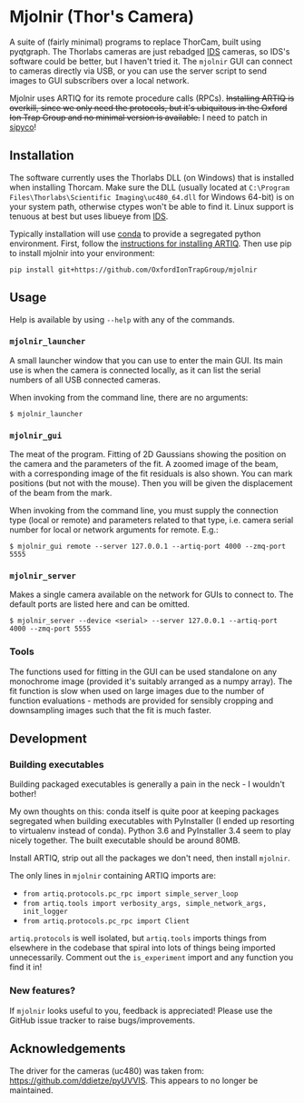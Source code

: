 # Mjolnir (Thor's Camera)

A suite of (fairly minimal) programs to replace ThorCam, built using pyqtgraph.
The Thorlabs cameras are just rebadged [IDS](https://en.ids-imaging.com/home.html) cameras, so IDS's software could be better, but I haven't tried it.
The `mjolnir` GUI can connect to cameras directly via USB, or you can use the server script to send images to GUI subscribers over a local network.

Mjolnir uses ARTIQ for its remote procedure calls (RPCs).
~~Installing ARTIQ is overkill, since we only need the protocols, but it's ubiquitous in the Oxford Ion Trap Group and no minimal version is available.~~
I need to patch in [sipyco](https://github.com/m-labs/sipyco)!


## Installation

The software currently uses the Thorlabs DLL (on Windows) that is installed when installing Thorcam.
Make sure the DLL (usually located at `C:\Program Files\Thorlabs\Scientific Imaging\uc480_64.dll` for Windows 64-bit) is on your system path, otherwise ctypes won't be able to find it.
Linux support is tenuous at best but uses libueye from [IDS](https://en.ids-imaging.com/download-ueye-lin64.html).


Typically installation will use [conda](https://anaconda.org/) to provide a segregated python environment.
First, follow the [instructions for installing ARTIQ](https://m-labs.hk/artiq/manual/installing.html).
Then use pip to install mjolnir into your environment:

`pip install git+https://github.com/OxfordIonTrapGroup/mjolnir`


## Usage

Help is available by using `--help` with any of the commands.


### `mjolnir_launcher`

A small launcher window that you can use to enter the main GUI.
Its main use is when the camera is connected locally, as it can list the serial numbers of all USB connected cameras.

When invoking from the command line, there are no arguments:

`$ mjolnir_launcher`


### `mjolnir_gui`

The meat of the program.
Fitting of 2D Gaussians showing the position on the camera and the parameters of the fit.
A zoomed image of the beam, with a corresponding image of the fit residuals is also shown.
You can mark positions (but not with the mouse).
Then you will be given the displacement of the beam from the mark.

When invoking from the command line, you must supply the connection type (local or remote) and parameters related to that type, i.e. camera serial number for local or network arguments for remote. E.g.:

`$ mjolnir_gui remote --server 127.0.0.1 --artiq-port 4000 --zmq-port 5555`


### `mjolnir_server`

Makes a single camera available on the network for GUIs to connect to.
The default ports are listed here and can be omitted.

`$ mjolnir_server --device <serial> --server 127.0.0.1 --artiq-port 4000 --zmq-port 5555`


### Tools

The functions used for fitting in the GUI can be used standalone on any monochrome image (provided it's suitably arranged as a numpy array).
The fit function is slow when used on large images due to the number of function evaluations - methods are provided for sensibly cropping and downsampling images such that the fit is much faster.


## Development

### Building executables

Building packaged executables is generally a pain in the neck - I wouldn't bother!

My own thoughts on this: conda itself is quite poor at keeping packages segregated when building executables with PyInstaller (I ended up resorting to virtualenv instead of conda).
Python 3.6 and PyInstaller 3.4 seem to play nicely together.
The built executable should be around 80MB.

Install ARTIQ, strip out all the packages we don't need, then install `mjolnir`.

The only lines in `mjolnir` containing ARTIQ imports are:

* `from artiq.protocols.pc_rpc import simple_server_loop`
* `from artiq.tools import verbosity_args, simple_network_args, init_logger`
* `from artiq.protocols.pc_rpc import Client`

`artiq.protocols` is well isolated, but `artiq.tools` imports things from elsewhere in the codebase that spiral into lots of things being imported unnecessarily.
Comment out the `is_experiment` import and any function you find it in!


### New features?

If `mjolnir` looks useful to you, feedback is appreciated!
Please use the GitHub issue tracker to raise bugs/improvements.


## Acknowledgements

The driver for the cameras (uc480) was taken from: <https://github.com/ddietze/pyUVVIS>.
This appears to no longer be maintained.
